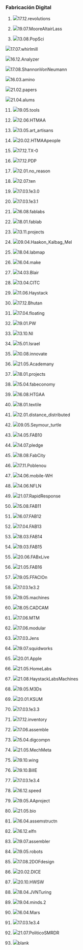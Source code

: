 <!--

author:   Oscar Campo
email:    oicampo@uao.edu.co
version:  0.0.1
language: sp
narrator: Spanish Latin American Female

logo:     

comment:  En este documento se presenta una perspectiva de hacia dónde va la Fabricación Digital
script:   
-->

### Fabricación Digital
1) ![](http://ng.cba.mit.edu/show/thumb/17.12.revolutions.thumb.png)17.12.revolutions

2) ![](http://ng.cba.mit.edu/show/thumb/19.07.MooreAltairLass.thumb.png)19.07.MooreAltairLass

3) ![](http://ng.cba.mit.edu/show/thumb/13.08.PopSci.thumb.png)13.08.PopSci

![](http://ng.cba.mit.edu/show/thumb/17.07.whirlmill.thumb.png)17.07.whirlmill

![](http://ng.cba.mit.edu/show/thumb/16.12.Analyzer.thumb.png)16.12.Analyzer

![](http://ng.cba.mit.edu/show/thumb/17.08.ShannonVonNeumann.thumb.png)17.08.ShannonVonNeumann

![](http://ng.cba.mit.edu/show/thumb/16.03.amino.thumb.png)16.03.amino

![](http://ng.cba.mit.edu/show/thumb/21.02.papers.thumb.png)21.02.papers

![](http://ng.cba.mit.edu/show/thumb/21.04.alums.thumb.png)21.04.alums

11) ![](http://ng.cba.mit.edu/show/thumb/19.05.tools.thumb.png)19.05.tools

12) ![](http://ng.cba.mit.edu/show/thumb/12.06.HTMAA.thumb.png)12.06.HTMAA

13) ![](http://ng.cba.mit.edu/show/thumb/13.05.art_artisans.thumb.png)13.05.art_artisans

14) ![](http://ng.cba.mit.edu/show/thumb/20.02.HTMAApeople.thumb.png)20.02.HTMAApeople

15) ![](http://ng.cba.mit.edu/show/thumb/17.12.TX-0.thumb.png)17.12.TX-0

16) ![](http://ng.cba.mit.edu/show/thumb/17.12.PDP.thumb.png)17.12.PDP

17) ![](http://ng.cba.mit.edu/show/thumb/12.01.no_reason.thumb.png)12.01.no_reason

18) ![](http://ng.cba.mit.edu/show/thumb/12.07.ten.thumb.png)12.07.ten

19) ![](http://ng.cba.mit.edu/show/thumb/17.03.1e3.0.thumb.png)17.03.1e3.0

20) ![](http://ng.cba.mit.edu/show/thumb/17.03.1e3.1.thumb.png)17.03.1e3.1

21) ![](http://ng.cba.mit.edu/show/thumb/16.08.fablabs.thumb.png)16.08.fablabs

22) ![](http://ng.cba.mit.edu/show/thumb/18.01.fablab.thumb.png)18.01.fablab

23) ![](http://ng.cba.mit.edu/show/thumb/13.11.projects.thumb.png)13.11.projects

24) ![](http://ng.cba.mit.edu/show/thumb/09.04.Haakon_Kalbag_Mel.thumb.png)09.04.Haakon_Kalbag_Mel

25) ![](http://ng.cba.mit.edu/show/thumb/18.04.labmap.thumb.png)18.04.labmap

26) ![](http://ng.cba.mit.edu/show/thumb/16.04.make.thumb.png)16.04.make

27) ![](http://ng.cba.mit.edu/show/thumb/14.03.Blair.thumb.png)14.03.Blair

28) ![](http://ng.cba.mit.edu/show/thumb/13.04.CITC.thumb.png)13.04.CITC

29) ![](http://ng.cba.mit.edu/show/thumb/11.06.Haystack.thumb.png)11.06.Haystack

30) ![](http://ng.cba.mit.edu/show/thumb/17.12.Bhutan.thumb.png)17.12.Bhutan

31) ![](http://ng.cba.mit.edu/show/thumb/17.04.floating.thumb.png)17.04.floating

32) ![](http://ng.cba.mit.edu/show/thumb/19.01.PW.thumb.png)19.01.PW

33) ![](http://ng.cba.mit.edu/show/thumb/13.10.NI.thumb.png)13.10.NI

34) ![](http://ng.cba.mit.edu/show/thumb/15.01.Israel.thumb.png)15.01.Israel

35) ![](http://ng.cba.mit.edu/show/thumb/10.08.innovate.thumb.png)10.08.innovate

36) ![](http://ng.cba.mit.edu/show/thumb/21.05.Academany.thumb.png)21.05.Academany

37) ![](http://ng.cba.mit.edu/show/thumb/18.01.projects.thumb.png)18.01.projects

38) ![](http://ng.cba.mit.edu/show/thumb/15.04.fabeconomy.thumb.png)15.04.fabeconomy

39) ![](http://ng.cba.mit.edu/show/thumb/16.08.HTGAA.thumb.png)16.08.HTGAA

40) ![](http://ng.cba.mit.edu/show/thumb/18.01.textile.thumb.png)18.01.textile

41) ![](http://ng.cba.mit.edu/show/thumb/12.01.distance_distributed.thumb.png)12.01.distance_distributed

42) ![](http://ng.cba.mit.edu/show/thumb/09.05.Seymour_turtle.thumb.png)09.05.Seymour_turtle

43) ![](http://ng.cba.mit.edu/show/thumb/14.05.FAB10.thumb.png)14.05.FAB10

44) ![](http://ng.cba.mit.edu/show/thumb/14.07.pledge.thumb.png)14.07.pledge

45) ![](http://ng.cba.mit.edu/show/thumb/18.08.FabCity.thumb.png)18.08.FabCity

46) ![](http://ng.cba.mit.edu/show/thumb/17.11.Poblenou.thumb.png)17.11.Poblenou

47) ![](http://ng.cba.mit.edu/show/thumb/14.06.mobile-WH.thumb.png)14.06.mobile-WH

48) ![](http://ng.cba.mit.edu/show/thumb/14.06.NFLN.thumb.png)14.06.NFLN

49) ![](http://ng.cba.mit.edu/show/thumb/21.07.RapidResponse.thumb.png)21.07.RapidResponse

50) ![](http://ng.cba.mit.edu/show/thumb/15.08.FAB11.thumb.png)15.08.FAB11

51) ![](http://ng.cba.mit.edu/show/thumb/16.07.FAB12.thumb.png)16.07.FAB12

52) ![](http://ng.cba.mit.edu/show/thumb/17.04.FAB13.thumb.png)17.04.FAB13

53) ![](http://ng.cba.mit.edu/show/thumb/18.03.FAB14.thumb.png)18.03.FAB14

54) ![](http://ng.cba.mit.edu/show/thumb/19.03.FAB15.thumb.png)19.03.FAB15

55) ![](http://ng.cba.mit.edu/show/thumb/20.06.FABxLive.thumb.png)20.06.FABxLive

56) ![](http://ng.cba.mit.edu/show/thumb/21.05.FAB16.thumb.png)21.05.FAB16

57) ![](http://ng.cba.mit.edu/show/thumb/19.05.FFACIOn.thumb.png)19.05.FFACIOn

58) ![](http://ng.cba.mit.edu/show/thumb/17.03.1e3.2.thumb.png)17.03.1e3.2

59) ![](http://ng.cba.mit.edu/show/thumb/19.05.machines.thumb.png)19.05.machines

60) ![](http://ng.cba.mit.edu/show/thumb/18.05.CADCAM.thumb.png)18.05.CADCAM

61) ![](http://ng.cba.mit.edu/show/thumb/17.06.MTM.thumb.png)17.06.MTM

62) ![](http://ng.cba.mit.edu/show/thumb/17.06.modular.thumb.png)17.06.modular

63) ![](http://ng.cba.mit.edu/show/thumb/17.03.Jens.thumb.png)17.03.Jens

64) ![](http://ng.cba.mit.edu/show/thumb/19.07.squidworks.thumb.png)19.07.squidworks

65) ![](http://ng.cba.mit.edu/show/thumb/20.01.Apple.thumb.png)20.01.Apple

66) ![](http://ng.cba.mit.edu/show/thumb/21.05.HomeLabs.thumb.png)21.05.HomeLabs

67) ![](http://ng.cba.mit.edu/show/thumb/21.08.HaystackLabsMachines.thumb.png)21.08.HaystackLabsMachines

68) ![](http://ng.cba.mit.edu/show/thumb/19.05.M3Ds.thumb.png)19.05.M3Ds

69) ![](http://ng.cba.mit.edu/show/thumb/20.01.KSUM.thumb.png)20.01.KSUM

70) ![](http://ng.cba.mit.edu/show/thumb/17.03.1e3.3.thumb.png)17.03.1e3.3

71) ![](http://ng.cba.mit.edu/show/thumb/17.12.inventory.thumb.png)17.12.inventory

72) ![](http://ng.cba.mit.edu/show/thumb/17.06.assemble.thumb.png)17.06.assemble

73) ![](http://ng.cba.mit.edu/show/thumb/15.04.digcompn.thumb.png)15.04.digcompn

74) ![](http://ng.cba.mit.edu/show/thumb/21.05.MechMeta.thumb.png)21.05.MechMeta

75) ![](http://ng.cba.mit.edu/show/thumb/19.10.wing.thumb.png)19.10.wing

76) ![](http://ng.cba.mit.edu/show/thumb/19.10.BillE.thumb.png)19.10.BillE

77) ![](http://ng.cba.mit.edu/show/thumb/17.03.1e3.4.thumb.png)17.03.1e3.4

78) ![](http://ng.cba.mit.edu/show/thumb/16.12.speed.thumb.png)16.12.speed

79) ![](http://ng.cba.mit.edu/show/thumb/19.05.AAproject.thumb.png)19.05.AAproject

80) ![](http://ng.cba.mit.edu/show/thumb/21.05.bio.thumb.png)21.05.bio

81) ![](http://ng.cba.mit.edu/show/thumb/16.04.assemstructn.thumb.png)16.04.assemstructn

82) ![](http://ng.cba.mit.edu/show/thumb/16.12.elfn.thumb.png)16.12.elfn

83) ![](http://ng.cba.mit.edu/show/thumb/19.07.assembler.thumb.png)19.07.assembler

84) ![](http://ng.cba.mit.edu/show/thumb/19.05.robots.thumb.png)19.05.robots

85) ![](http://ng.cba.mit.edu/show/thumb/17.08.2DOFdesign.thumb.png)17.08.2DOFdesign

86) ![](http://ng.cba.mit.edu/show/thumb/20.02.DICE.thumb.png)20.02.DICE

87) ![](http://ng.cba.mit.edu/show/thumb/20.10.HWSW.thumb.png)20.10.HWSW

88) ![](http://ng.cba.mit.edu/show/thumb/18.04.JVNTuring.thumb.png)18.04.JVNTuring

89) ![](http://ng.cba.mit.edu/show/thumb/19.04.minds.2.thumb.png)19.04.minds.2

90) ![](http://ng.cba.mit.edu/show/thumb/16.04.Mars.thumb.png)16.04.Mars

91) ![](http://ng.cba.mit.edu/show/thumb/17.03.1e3.4.thumb.png)17.03.1e3.4

92) ![](http://ng.cba.mit.edu/show/thumb/21.07.PoliticoSMRDR.thumb.png)21.07.PoliticoSMRDR

93) ![](http://ng.cba.mit.edu/show/thumb/blank.thumb.png)blank
